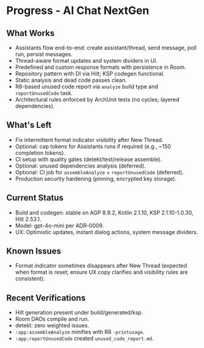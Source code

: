 # Progress - AI Chat NextGen

## What Works
- Assistants flow end-to-end: create assistant/thread, send message, poll run, persist messages.
- Thread-aware format updates and system dividers in UI.
- Predefined and custom response formats with persistence in Room.
- Repository pattern with DI via Hilt; KSP codegen functional.
- Static analysis and dead code passes clean.
- R8-based unused code report via `analyze` build type and `reportUnusedCode` task.
- Architectural rules enforced by ArchUnit tests (no cycles; layered dependencies).

## What's Left
- Fix intermittent format indicator visibility after New Thread.
- Optional: cap tokens for Assistants runs if required (e.g., ~150 completion tokens).
- CI setup with quality gates (detekt/test/release assemble).
- Optional: unused dependencies analysis (deferred).
- Optional: CI job for `assembleAnalyze` + `reportUnusedCode` (deferred).
- Production security hardening (pinning, encrypted key storage).

## Current Status
- Build and codegen: stable on AGP 8.9.2, Kotlin 2.1.10, KSP 2.1.10-1.0.30, Hilt 2.53.1.
- Model: gpt-4o-mini per ADR-0009.
- UX: Optimistic updates, instant dialog actions, system message dividers.

## Known Issues
- Format indicator sometimes disappears after New Thread (expected when format is reset; ensure UX copy clarifies and visibility rules are consistent).

## Recent Verifications
- Hilt generation present under build/generated/ksp.
- Room DAOs compile and run.
- detekt: zero weighted issues.
- `:app:assembleAnalyze` minifies with R8 `-printusage`.
- `:app:reportUnusedCode` created `unused_code_report.md`.


